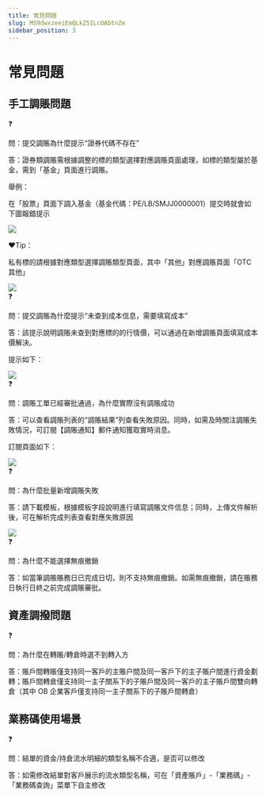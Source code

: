 ```yaml
---
title: 常見問題
slug: MS9dwxzeeiEmQLkZ5ILcOAbtnZe
sidebar_position: 3
---
```



# 常見問題

## 手工調賬問題

<div class="callout callout-bg-2 callout-border-2">
<div class='callout-emoji'>❓</div>
<p>問：提交調賬為什麼提示“證券代碼不存在”</p>
</div>

答：證券類調賬需根據調整的標的類型選擇對應調賬頁面處理，如標的類型屬於基金，需到「基金」頁面進行調賬。

舉例：

在「股票」頁面下調入基金（基金代碼：PE/LB/SMJJ0000001）提交時就會如下圖報錯提示

<img src="/assets/N91JbO7AAoiknCx75cYcG9I5nEg.png" src-width="3394" src-height="1808" align="center"/>

❤️Tip：

私有標的請根據對應類型選擇調賬類型頁面，其中「其他」對應調賬頁面「OTC 其他」

<img src="/assets/ZqPab0777olXIExPLc1cyTLynRd.png" src-width="3282" src-height="1368" align="center"/>

<div class="callout callout-bg-2 callout-border-2">
<div class='callout-emoji'>❓</div>
<p>問：提交調賬為什麼提示“未查到成本信息，需要填寫成本”</p>
</div>

答：該提示說明調賬未查到對應標的的行情價，可以通過在新增調賬頁面填寫成本價解決。

提示如下：

<img src="/assets/B9IibZHFboTjukxoerectivunzg.png" src-width="3290" src-height="1712" align="center"/>

<div class="callout callout-bg-2 callout-border-2">
<div class='callout-emoji'>❓</div>
<p>問：調賬工單已經審批通過，為什麼實際沒有調賬成功</p>
</div>

答：可以查看調賬列表的“調賬結果”列查看失敗原因。同時，如需及時關注調賬失敗情況，可訂閱【調賬通知】郵件通知獲取實時消息。

訂閱頁面如下：

<img src="/assets/Cl7vbimSOoSIaMx04GNcdTt4nxb.png" src-width="3768" src-height="1248" align="center"/>

<div class="callout callout-bg-2 callout-border-2">
<div class='callout-emoji'>❓</div>
<p>問：為什麼批量新增調賬失敗</p>
</div>

答：請下載模板，根據模板字段說明進行填寫調賬文件信息；同時，上傳文件解析後，可在解析完成列表查看對應失敗原因

<img src="/assets/LXYmbZrb6osOLSx69YLcAp5AnOd.png" src-width="3314" src-height="1638" align="center"/>

<div class="callout callout-bg-2 callout-border-2">
<div class='callout-emoji'>❓</div>
<p>問：為什麼不能選擇無痕撤銷</p>
</div>

答：如當筆調賬賬務日已完成日切，則不支持無痕撤銷。如需無痕撤銷，請在賬務日執行日終之前完成調賬審批。

## 資產調撥問題

<div class="callout callout-bg-2 callout-border-2">
<div class='callout-emoji'>❓</div>
<p>問：為什麼在轉賬/轉倉時選不到轉入方</p>
</div>

答：賬戶間轉賬僅支持同一客戶的主賬户間及同一客戶下的主子賬户間進行資金劃轉；賬戶間轉倉僅支持同一主子關系下的子賬戶間及同一客戶的主子賬戶間雙向轉倉（其中 OB 企業客戶僅支持同一主子關系下的子賬戶間轉倉）

## 業務碼使用場景

<div class="callout callout-bg-2 callout-border-2">
<div class='callout-emoji'>❓</div>
<p>問：結單的資金/持倉流水明細的類型名稱不合適，是否可以修改</p>
</div>

答：如需修改結單對客戶展示的流水類型名稱，可在「資產賬戶」-「業務碼」-「業務碼查詢」菜單下自主修改

